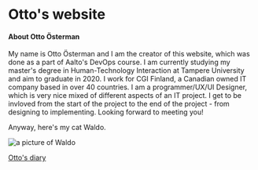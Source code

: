 # Otto's website

#### About Otto Österman

My name is Otto Österman and I am the creator of this website, which was done as a part of Aalto's DevOps course. I am currently studying my master's degree in Human-Technology Interaction at Tampere University and aim to graduate in 2020. I work for CGI Finland, a Canadian owned IT company based in over 40 countries. I am a programmer/UX/UI Designer, which is very nice mixed of different aspects of an IT project. I get to be invloved from the start of the project to the end of the project - from designing to implementing. Looking forward to meeting you!

Anyway, here's my cat Waldo.

![a picture of Waldo](https://lh3.googleusercontent.com/z5NDjOG2AKtWgBiKhyiDsaunaJTTIGr3vdsw1AdxqdpPEWfL10NvO5l8Xd-eSTjmmr6bYYcbuSnhfc6rHKuxO23AyQq9yrv6shYmhn2fD-iww7PCuuOJoE-PZeerHNrokPS76zG1S3bAMEyg_dIWnpNYaKFJ5f7TsYAZRCoBQIgwm_15F12FE53AsNdh9RkZeSHT3BrVYfdmEo4kItKslC7fcErw0Wj1hqvuAeeNb6jswSh1DI7mjSHA2X38DjyICB7biUJxq9fRexQhaCPZF1Sn5DPwrMK-WPqpmTsv1k1JRW2XwpE3bmEnFSV4rMAu5RHn40A43_Hmc_cE0lQsXCR1XJdpWLA1xXGCvguNfyeKM0w__oyUalETtKLXcbT5pZoK2xMjgkxKDnLoFWQReosufkPcIxRICoTS9gL3KnX3PG23RdUGYJLoohcI-qITdMQ0Xi-Ee-qZ16F29Y_dogL3ie15kpx22inmEOzr-IDFx227p_jDAGt30hbJvI3NZirrGDSVtRGu2R6MUXMlqs8IPVGKGD6FWzzjBz3CaQqPZZBg3ZfihRnaLhUj6_mec5PnVXTJOrQ9cLimB5SmvKA0oe_h-LxM5eXMHxmcxOQWA7UVk95w7hOoAFPm2PCnDfvYoxo-txlVT7ctCHgJ_pjDjSr83bhWCQUIJ2tpWHN5M8L8kKblf90m=w993-h1324-no "Waldo")

[Otto's diary](diary-049.md)